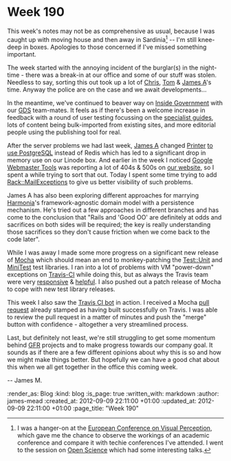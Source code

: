 Week 190
========

This week's notes may not be as comprehensive as usual, because I was caught up with moving house and then away in Sardinia[^sardinia] -- I'm still knee-deep in boxes. Apologies to those concerned if I've missed something important.

The week started with the annoying incident of the burglar(s) in the night-time - there was a break-in at our office and some of our stuff was stolen. Needless to say, sorting this out took up a lot of [Chris][], [Tom][] & [James A][]'s time. Anyway the police are on the case and we await developments...

In the meantime, we've continued to beaver way on [Inside Government][] with our [GDS][] team-mates. It feels as if there's been a welcome increase in feedback with a round of user testing focussing on the [specialist guides][], lots of content being bulk-imported from existing sites, and more editorial people using the publishing tool for real.

After the server problems we had last week, [James A][] changed [Printer][] [to use PostgreSQL][use-postgres] instead of Redis which has led to a significant drop in memory use on our Linode box. And earlier in the week I noticed [Google Webmaster Tools][] was reporting a lot of 404s & 500s on [our website](/), so I spent a while trying to sort that out. Today I spent some time trying to add [Rack::MailExceptions][] to give us better visibility of such problems.

James A has also been exploring different approaches for marrying [Harmonia][]'s framework-agnostic domain model with a persistence mechanism. He's tried out a few approaches in different branches and has come to the conclusion that "Rails and 'Good OO' are definitely at odds and sacrifices on both sides will be required; the key is really understanding those sacrifices so they don't cause friction when we come back to the code later".

While I was away I made some more progress on a significant new release of [Mocha] which should mean an end to monkey-patching the [Test::Unit][] and [MiniTest][] test libraries. I ran into a lot of problems with VM "power-down" exceptions on [Travis-CI][] while doing this, but as always the Travis team were very [responsive][] & [helpful][]. I also pushed out a patch release of Mocha to cope with new test library releases.

This week I also saw the [Travis CI bot][] in action. I received a Mocha [pull request][] already stamped as having built successfully on Travis. I was able to review the pull request in a matter of minutes and push the "merge" button with confidence - altogether a very streamlined process.

Last, but definitely not least, we're still struggling to get some momentum behind [GFR](/) projects and to make progress towards our company goal. It sounds as if there are a few different opinions about why this is so and how we might make things better. But hopefully we can have a good chat about this when we all get together in the office this coming week.

-- James M.

[^sardinia]: I was a hanger-on at the [European Conference on Visual Perception][ECVP], which gave me the chance to observe the workings of an academic conference and compare it with techie conferences I've attended. I went to the session on [Open Science][] which had some interesting talks.

[Chris]: /chris-roos
[Tom]: /tom-ward
[Inside Government]: http://inside-inside-gov.tumblr.com/
[GDS]: http://digital.cabinetoffice.gov.uk/
[specialist guides]: https://www.gov.uk/specialist
[James A]: /james-adam
[Printer]: /printer
[use-postgres]: https://github.com/freerange/printer/commit/4c53a2dbc36572631f7386fb55c9334ae882215e
[Harmonia]: http://github.com/freerange/harmonia
[Google Webmaster Tools]: https://www.google.com/webmasters/tools
[Rack::MailExceptions]: https://github.com/rack/rack-contrib/blob/master/lib/rack/contrib/mailexceptions.rb
[Mocha]: http://gofreerange.com/mocha/docs
[Test::Unit]: https://github.com/test-unit/test-unit
[MiniTest]: https://github.com/seattlerb/minitest
[Travis-CI]: http://travis-ci.org
[responsive]: https://twitter.com/travisci/status/243277263091671040
[helpful]: https://twitter.com/travisci/status/243030960671707136
[Travis CI bot]: https://github.com/travisbot
[pull request]: https://github.com/freerange/mocha/pull/101
[ECVP]: http://ecvp2012.uniss.it/
[Open Science]: http://openscience.org

:render_as: Blog
:kind: blog
:is_page: true
:written_with: markdown
:author: james-mead
:created_at: 2012-09-09 22:11:00 +01:00
:updated_at: 2012-09-09 22:11:00 +01:00
:page_title: "Week 190"

